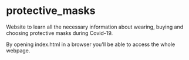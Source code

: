 # protective_masks
Website to learn all the necessary information about wearing, buying and choosing protective masks during Covid-19.

By opening index.html in a browser you'll be able to access the whole webpage.
